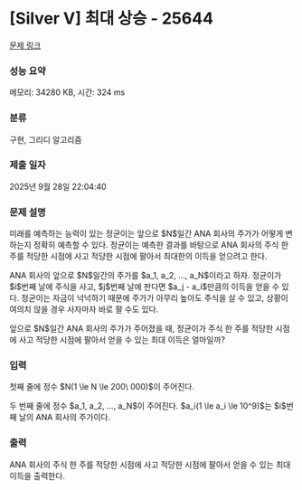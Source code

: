 # [Silver V] 최대 상승 - 25644 

[문제 링크](https://www.acmicpc.net/problem/25644) 

### 성능 요약

메모리: 34280 KB, 시간: 324 ms

### 분류

구현, 그리디 알고리즘

### 제출 일자

2025년 9월 28일 22:04:40

### 문제 설명

<p>미래를 예측하는 능력이 있는 정균이는 앞으로 $N$일간 ANA 회사의 주가가 어떻게 변하는지 정확히 예측할 수 있다. 정균이는 예측한 결과를 바탕으로 ANA 회사의 주식 한 주를 적당한 시점에 사고 적당한 시점에 팔아서 최대한의 이득을 얻으려고 한다.</p>

<p>ANA 회사의 앞으로 $N$일간의 주가를 $a_1, a_2, ..., a_N$이라고 하자. 정균이가 $i$번째 날에 주식을 사고, $j$번째 날에 판다면 $a_j - a_i$만큼의 이득을 얻을 수 있다. 정균이는 자금이 넉넉하기 때문에 주가가 아무리 높아도 주식을 살 수 있고, 상황이 여의치 않을 경우 사자마자 바로 팔 수도 있다.</p>

<p>앞으로 $N$일간 ANA 회사의 주가가 주어졌을 때, 정균이가 주식 한 주를 적당한 시점에 사고 적당한 시점에 팔아서 얻을 수 있는 최대 이득은 얼마일까?</p>

### 입력 

 <p>첫째 줄에 정수 $N(1 \le N \le 200\ 000)$이 주어진다.</p>

<p>두 번째 줄에 정수 $a_1, a_2, ..., a_N$이 주어진다. $a_i(1 \le a_i \le 10^9)$는 $i$번째 날의 ANA 회사의 주가이다.</p>

### 출력 

 <p>ANA 회사의 주식 한 주를 적당한 시점에 사고 적당한 시점에 팔아서 얻을 수 있는 최대 이득을 출력한다.</p>

